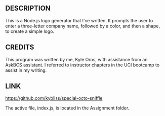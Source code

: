 ## DESCRIPTION

This is a Node.js logo generator that I've written. It prompts the user to enter a three-letter company name, followed by a color, and then a shape, to create a simple logo.

## CREDITS

This program was written by me, Kyle Oros, with assistance from an AskBCS assistant. I referred to instructor chapters in the UCI bootcamp to assist in my writing.

## LINK

https://github.com/kybliss/special-octo-sniffle

The active file, index.js, is located in the Assignment folder.